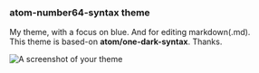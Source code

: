### atom-number64-syntax theme  

My theme, with a focus on blue. And for editing markdown(.md).  
This theme is based-on **atom/one-dark-syntax**. Thanks.  

![A screenshot of your theme](https://f.cloud.github.com/assets/69169/2289498/4c3cb0ec-a009-11e3-8dbd-077ee11741e5.gif)
